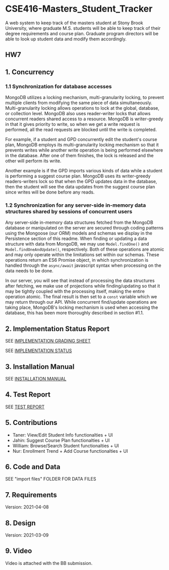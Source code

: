 # CSE416-Masters_Student_Tracker

A web system to keep track of the masters student at Stony Brook University, where graduate M.S. students will be able to keep track of their degree requirements and course plan. Graduate program directors will be able to look up student data and modify them accordingly.

## HW7

## 1. Concurrency

### 1.1 Synchronization for database accesses

MongoDB utilizes a locking mechanism, multi-granularity locking, to prevent multiple clients from modifying the same piece of data simultaneously. Multi-granularity locking allows operations to lock at the global, database, or collection level. MongoDB also uses reader-writer locks that allows concurrent readers shared access to a resource. MongoDB is writer-greedy in that it gives priority to write, so when we get a write request is performed, all the read requests are blocked until the write is completed.

For example, if a student and GPD concurrently edit the student's course plan, MongoDB employs its multi-granularity locking mechanism so that it prevents writes while another write operation is being performed elsewhere in the database. After one of them finishes, the lock is released and the other will perform its write.

Another example is if the GPD imports various kinds of data while a student is performing a suggest course plan. MongoDB uses its writer-greedy readers-writers lock so that when the GPD updates data in the database, then the student will see the data updates from the suggest course plan since writes will be done before any reads. 

### 1.2 Synchronization for any server-side in-memory data structures shared by sessions of concurrent users

Any server-side in-memory data structures fetched from the MongoDB database or manipulated on the server are secured through coding patterns using the Mongoose (our ORM) models and schemas we display in the Persistence section of this readme. When finding or updating a data structure with data from MongoDB, we may use `Model.findOne()` and `Model.findOneAndUpdate()`, respectively. Both of these operations are atomic and may only operate within the limitations set within our schemas. These operations return an ES6 Promise object, in which synchronization is handled through the `async/await` javascript syntax when processing on the data needs to be done.

In our server, you will see that instead of processing the data structures after fetching, we make use of projections while finding/updating so that it may be tightly coupled with the processing itself, making the entire operation atomic. The final result is then set to a `const` variable which we may return through our API. While concurrent find/update operations are taking place, MongoDB's locking mechanism is used when accessing the database, this has been more thoroughly described in section #1.1.

## 2. Implementation Status Report

SEE [IMPLEMENTATION GRADING SHEET](implementation-grading-sheet-SADGE_GOOMBAS.xlsx)

SEE [IMPLEMENTATION STATUS](implementation-status-SADGE_GOOMBAS.md)

## 3. Installation Manual

SEE [INSTALLATION MANUAL](installation-manual.md)

## 4. Test Report

SEE [TEST REPORT](test-report.md)

## 5. Contributions

- Taner: View/Edit Student Info functionalties + UI
- Jahin: Suggest Course Plan functionalties + UI
- William: Browse/Search Student functionalties + UI
- Nur: Enrollment Trend + Add Course functionalties + UI

## 6. Code and Data

SEE "import files" FOLDER FOR DATA FILES

## 7. Requirements

Version: 2021-04-08

## 8. Design

Version: 2021-03-09

## 9. Video

Video is attached with the BB submission.
